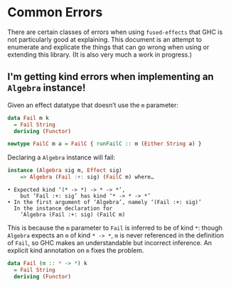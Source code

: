 # Common Errors

There are certain classes of errors when using `fused-effects`
that GHC is not particularly good at explaining. This document
is an attempt to enumerate and explicate the things that can go wrong
when using or extending this library. (It is also very much a work in
progress.)

## I'm getting kind errors when implementing an `Algebra` instance!

Given an effect datatype that doesn’t use the `m` parameter:

```haskell
data Fail m k
  = Fail String
  deriving (Functor)

newtype FailC m a = FailC { runFailC :: m (Either String a) }
```

Declaring a `Algebra` instance will fail:

```haskell
instance (Algebra sig m, Effect sig)
    => Algebra (Fail :+: sig) (FailC m) where…
```

```
• Expected kind ‘(* -> *) -> * -> *’,
    but ‘Fail :+: sig’ has kind ‘* -> * -> *’
• In the first argument of ‘Algebra’, namely ‘(Fail :+: sig)’
  In the instance declaration for
    ‘Algebra (Fail :+: sig) (FailC m)
```

This is because the `m` parameter to `Fail` is inferred to be of kind `*`:
though `Algebra` expects an `m` of kind `* -> *`, `m` is never referenced in
the definition of `Fail`, so GHC makes an understandable but incorrect inference.
An explicit kind annotation on `m` fixes the problem.

```haskell
data Fail (m :: * -> *) k
  = Fail String
  deriving (Functor)
```
